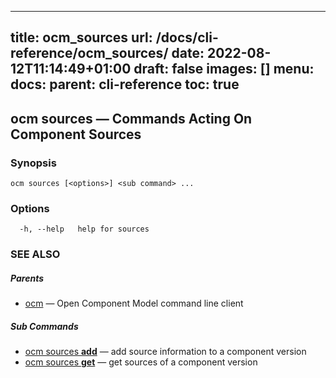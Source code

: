 
---
title: ocm_sources
url: /docs/cli-reference/ocm_sources/
date: 2022-08-12T11:14:49+01:00
draft: false
images: []
menu:
  docs:
    parent: cli-reference
toc: true
---
## ocm sources &mdash; Commands Acting On Component Sources

### Synopsis

```
ocm sources [<options>] <sub command> ...
```

### Options

```
  -h, --help   help for sources
```

### SEE ALSO

##### Parents

* [ocm](ocm.md)	 &mdash; Open Component Model command line client


##### Sub Commands

* [ocm sources <b>add</b>](ocm_sources_add.md)	 &mdash; add source information to a component version
* [ocm sources <b>get</b>](ocm_sources_get.md)	 &mdash; get sources of a component version

